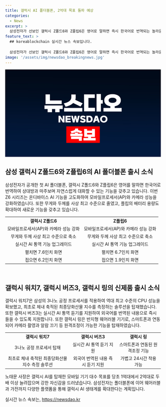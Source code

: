 ```yaml
---
title: 갤럭시 AI 폴더블폰, 2억대 목표 돌파 예상
categories:
  - News
excerpt: >
  삼성전자가 선보인 갤럭시 Z폴드6와 Z플립6은 영어로 말하면 즉시 한국어로 번역되는 놀라운 기능과 AI 통역 기능이 강화되었다. 갤럭시 워치7은 역대 최고 수준의 CPU 성능을 자랑하며, 갤럭시 버즈3는 실시간 AI 통역 듣기를 지원한다. 또한, 반지형 웨어러블 갤럭시 링은 가벼우면서도 강력한 기능을 지니고 있어 주목받았다. 삼성전자는 갤럭시 AI를 다양한 플랫폼으로 확대하고, 갤럭시 AI가 적용된 모바일 기기 대수를 두 배 이상 늘리는 계획이다.
feature_text: >
  ## koreablockchain 실시간 뉴스 속보입니다.

  삼성전자가 선보인 갤럭시 Z폴드6와 Z플립6은 영어로 말하면 즉시 한국어로 번역되는 놀라운 기능과 AI 통역 기능이 강화되었다. 갤럭시 워치7은 역대 최고 수준의 CPU 성능을 자랑하며, 갤럭시 버즈3는 실시간 AI 통역 듣기를 지원한다. 또한, 반지형 웨어러블 갤럭시 링은 가벼우면서도 강력한 기능을 지니고 있어 주목받았다. 삼성전자는 갤럭시 AI를 다양한 플랫폼으로 확대하고, 갤럭시 AI가 적용된 모바일 기기 대수를 두 배 이상 늘리는 계획이다.
image: '/assets/img/newsdao_breakingnews.jpg'
---
```


<p><img src="/assets/img/newsdao_breakingnews.jpg" alt="koreablockchain 속보" /></p>

<h2 data-ke-size="size26">삼성 갤럭시 Z폴드6와 Z플립6의 AI 폴더블폰 출시 소식</h2>

<p data-ke-size="size16">삼성전자가 공개한 첫 AI 폴더블폰, 갤럭시 Z폴드6와 Z플립6은 영어를 말하면 한국어로 번역하여 상대방과 마주보며 자연스럽게 대화할 수 있는 기능을 갖추고 있습니다. 이번 Z6 시리즈는 온디바이스 AI 기능을 고도화하여 모바일프로세서(AP)와 카메라 성능을 강화하였습니다. 또한 무게와 두께를 사상 최고 수준으로 줄였고, 플립의 배터리 용량도 확대하여 새로운 기능을 갖추고 있습니다.</p>

<table>
  <tr>
    <td style="text-align: center; height: 17px;"><b>갤럭시 Z폴드6</b></td>
    <td style="text-align: center; height: 17px;"><b>Z플립6</b></td>
  </tr>
  <tr>
    <td style="text-align: center; height: 17px;">모바일프로세서(AP)와 카메라 성능 강화</td>
    <td style="text-align: center; height: 17px;">모바일프로세서(AP)와 카메라 성능 강화</td>
  </tr>
  <tr>
    <td style="text-align: center; height: 17px;">무게와 두께 사상 최고 수준으로 축소</td>
    <td style="text-align: center; height: 17px;">무게와 두께 사상 최고 수준으로 축소</td>
  </tr>
  <tr>
    <td style="text-align: center; height: 17px;">실시간 AI 통역 기능 업그레이드</td>
    <td style="text-align: center; height: 17px;">실시간 AI 통역 기능 업그레이드</td>
  </tr>
  <tr>
    <td style="text-align: center; height: 17px;">펼치면 7.6인치 화면</td>
    <td style="text-align: center; height: 17px;">펼치면 6.7인치 화면</td>
  </tr>
  <tr>
    <td style="text-align: center; height: 17px;">접으면 6.2인치 화면</td>
    <td style="text-align: center; height: 17px;">접으면 1.9인치 화면</td>
  </tr>
</table>

<p data-ke-size="size16">&nbsp;</p>

<h2 data-ke-size="size26">갤럭시 워치7, 갤럭시 버즈3, 갤럭시 링의 신제품 출시 소식</h2>

<p data-ke-size="size16">갤럭시 워치7은 삼성의 3나노 공정 프로세서를 적용하여 역대 최고 수준의 CPU 성능을 확보했고, 최초로 체내 축적된 최종당화산물 지수를 측정하는 솔루션을 탑재했습니다. 또한 갤럭시 버즈3는 실시간 AI 통역 듣기를 지원하여 외국어를 번역된 내용으로 즉시 들을 수 있도록 지원합니다. 또한 갤럭시 링은 반지형 웨어러블 기기로, 스마트폰과 연동되어 카메라 촬영과 알람 끄기 등 원격조정이 가능한 기능을 탑재하였습니다.</p>

<table>
  <tr>
    <td style="text-align: center; height: 17px;"><b>갤럭시 워치7</b></td>
    <td style="text-align: center; height: 17px;"><b>갤럭시 버즈3</b></td>
    <td style="text-align: center; height: 17px;"><b>갤럭시 링</b></td>
  </tr>
  <tr>
    <td style="text-align: center; height: 17px;">3나노 공정 프로세서 탑재</td>
    <td style="text-align: center; height: 17px;">실시간 AI 통역 듣기 지원</td>
    <td style="text-align: center; height: 17px;">스마트폰과 연동된 원격조정 기능</td>
  </tr>
  <tr>
    <td style="text-align: center; height: 17px;">최초로 체내 축적된 최종당화산물 지수 측정 솔루션</td>
    <td style="text-align: center; height: 17px;">외국어 번역된 내용 즉시 듣기 지원</td>
    <td style="text-align: center; height: 17px;">가볍고 24시간 착용 가능</td>
  </tr>
</table>

<p data-ke-size="size16">노태문 사장은 갤럭시 AI를 탑재한 모바일 기기 대수 목표를 당초 1억대에서 2억대로 두 배 이상 늘려잡으며 강한 자신감을 드러냈습니다. 삼성전자는 폴더블폰에 이어 웨어러블과 가전까지 다양한 플랫폼을 통해 갤럭시 AI 생태계를 확대한다는 계획입니다.</p>
실시간 뉴스 속보는, <a href="https://newsdao.kr" rel="dofollow">https://newsdao.kr</a>


